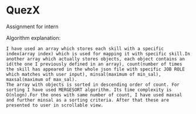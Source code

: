 # QuezX
Assignment for intern

Algorithm explanation:

    I have used an array which stores each skill with a specific index(array index) which is used for mapping it with specific skill.In another array which actually stores objects, each object contains an id(the one I previously defined in an array), count(number of times the skill has appeared in the whole json file with specific JOB ROLE which matches with user input), minsal(maximum of min_sal), maxsal(maximum of max_sal).
    The array with objects is sorted in descending order of count. For sorting I have used MERGESORT algorithm. Its time complexity is O(nlogn).For the ones with same number of count, I have used maxsal and further minsal as a sorting criteria. After that these are presented to user in scrollable view.
